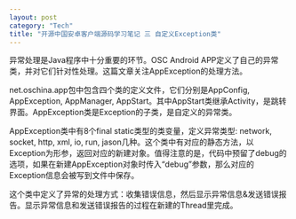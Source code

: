 ```yaml
---
layout: post    
category: "Tech"   
title: "开源中国安卓客户端源码学习笔记 三 自定义Exception类"      
---
```


<div class="message">
异常处理是Java程序中十分重要的环节。OSC Android APP定义了自己的异常类，并对它们针对性处理。这篇文章关注AppException的处理方法。  
</div>

net.oschina.app包中包含四个类的定义文件，它们分别是AppConfig, AppException, AppManager, AppStart。其中AppStart类继承Activity，是跳转界面。AppException类是Exception的子类，是自定义的异常类。  

AppException类中有8个final static类型的类变量，定义异常类型: network, socket, http, xml, io, run, jason几种。这个类中有对应的静态方法，以Exception为形参，返回对应的新建对象。值得注意的是，代码中预留了debug的选项，如果在新建AppException对象时传入“debug”参数，那么对应的Exception信息会被写到文件中保存。  

这个类中定义了异常的处理方式：收集错误信息，然后显示异常信息&发送错误报告。显示异常信息和发送错误报告的过程在新建的Thread里完成。  

